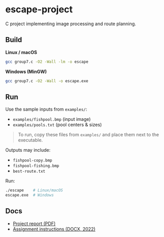 # escape-project

C project implementing image processing and route planning.

## Build
**Linux / macOS**
```bash
gcc group7.c -O2 -Wall -lm -o escape
```

**Windows (MinGW)**
```bash
gcc group7.c -O2 -Wall -o escape.exe
```

## Run

Use the sample inputs from `examples/`:

* `examples/fishpool.bmp` (input image)
* `examples/pools.txt` (pool centers & sizes)

> To run, copy these files from `examples/` and place them next to the executable.

Outputs may include:

* `fishpool-copy.bmp`
* `fishpool-fishing.bmp`
* `best-route.txt`

Run:

```bash
./escape    # Linux/macOS
escape.exe  # Windows
```

## Docs

- [Project report (PDF)](docs/project-report.pdf)  
- [Assignment instructions (DOCX, 2022)](docs/escape-project-assignment-2022.docx)

